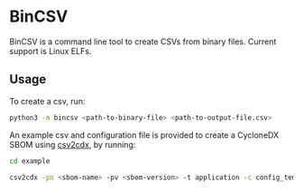 # BinCSV

BinCSV is a command line tool to create CSVs from binary files. Current support is Linux ELFs.


## Usage

To create a csv, run:

```bash
python3 -m bincsv <path-to-binary-file> <path-to-output-file.csv>
```


An example csv and configuration file is provided to create a CycloneDX SBOM using [csv2cdx](), by running:

```bash
cd example

csv2cdx -pn <sbom-name> -pv <sbom-version> -t application -c config_template.json -f <input-csv> -pt generic -ap True
```

